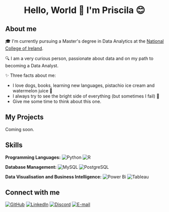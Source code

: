 <h1 align="center">Hello, World 👋 I'm Priscila 😊 </h1>

## About me
🎓 I'm currently pursuing a Master's degree in Data Analytics at the [National College of Ireland](https://www.ncirl.ie/).

🔍 I am a very curious person, passionate about data and on my path to becoming a Data Analyst.

✨ Three facts about me:
- I love dogs, books, learning new languages, pistachio ice cream and watermelon juice 🍉
- I always try to see the bright side of everything (but sometimes I fail) 🌷
- Give me some time to think about this one.


##  My Projects

Coming soon.

## Skills

**Programming Languages:** ![Python](https://img.shields.io/badge/python-3670A0?style=for-the-badge&logo=python&logoColor=ffdd54) ![R](https://img.shields.io/badge/R-276DC3?style=for-the-badge&logo=r&logoColor=white)

**Database Management:** ![MySQL](https://img.shields.io/badge/mysql-4479A1.svg?style=for-the-badge&logo=mysql&logoColor=white) ![PostgreSQL](https://img.shields.io/badge/PostgreSQL-000?style=for-the-badge&logo=postgresql)


**Data Visualisation and Business Intelligence:** ![Power Bi](https://img.shields.io/badge/power_bi-F2C811?style=for-the-badge&logo=powerbi&logoColor=black) ![Tableau](https://img.shields.io/badge/Tableau-E97627?style=for-the-badge&logo=Tableau&logoColor=white)

## Connect with me
[![GitHub](https://img.shields.io/badge/GitHub-100000?style=for-the-badge&logo=github&logoColor=white)](https://github.com/pricso)
[![LinkedIn](https://img.shields.io/badge/LinkedIn-0077B5?style=for-the-badge&logo=linkedin&logoColor=white)](https://www.linkedin.com/in/priscilaoliveira1991/)
[![Discord](https://img.shields.io/badge/Discord-7289DA?style=for-the-badge&logo=discord&logoColor=white)](https://discord.com/channels/@priscilaoliveira_/)
[![E-mail](https://img.shields.io/badge/-Email-000?style=for-the-badge&logo=microsoft-outlook&logoColor=007BFF)](mailto:priscila.cso@gmail.com)
